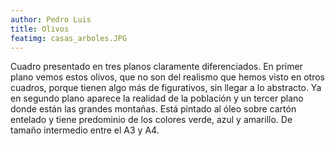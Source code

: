 ```yaml
---
author: Pedro Luis
title: Olivos 
featimg: casas_arboles.JPG
---
```

Cuadro presentado en tres planos claramente diferenciados.
En primer plano vemos estos olivos, que no son del realismo que hemos visto en otros cuadros, porque tienen algo más de figurativos, sin llegar a lo abstracto.
Ya en segundo plano aparece la realidad de la población y un tercer plano donde están las grandes montañas.
Está pintado al óleo sobre cartón entelado y tiene predominio de los colores verde, azul y amarillo. De tamaño intermedio entre el A3 y A4.
